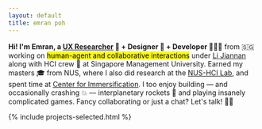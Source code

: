 ```yaml
---
layout: default
title: emran poh
---
```


<style>
@media (max-width: 768px) {
    .introduction .hello-text {
        display: none;
    }
    .introduction .mobile-hello-text {
        display: block;
        padding-left: 0.5rem;
    }
    .introduction .mobile-title {
        display: block;
        font-size: 1rem;
        font-weight: 600;
        margin-bottom: 0.5rem;
    }
    .projects-section {
        display: none;
    }
    .mobile-projects-section,
    .mobile-publications-section {
        display: block;
        width: 100%;
        /* margin-bottom: 1rem; */
    }
    .introduction {
        width: 100%;
        overflow: hidden;
        margin-bottom: 1rem;
    }
    .mobile-projects-section h2,
    .mobile-publications-section h2 {
        margin-bottom: 0.5rem;
    }
}

@media (min-width: 769px) {
    .mobile-projects-section,
    .mobile-publications-section {
        display: none;
    }
    .introduction .mobile-hello-text,
    .introduction .mobile-title {
        display: none;
    }
    .introduction {
        margin-top: 1rem;
    }
}
</style>

<section class="w-full">
    <div class="h-64 mb-4 introduction">
        <p class="hello-text"><b>Hi! I'm Emran, a <a href="{{ '/projects' | relative_url }}">UX Researcher</a> <span class="emoji">🧪</span> + Designer <span class="emoji">🎨</span> + Developer <span class="emoji">🧑🏻‍💻</span></b> from <span class="emoji">🇸🇬</span> working on <mark>human-agent and collaborative interactions</mark> under <a href="https://jchrisli.github.io/">Li Jiannan</a> along with HCI crew <span class="emoji">🥂</span> at Singapore Management University. Earned my masters <span class="emoji">🎓</span> from NUS, where I also did research at the <a href="https://synteraction.org/">NUS-HCI Lab</a>, and spent time at <a href="https://www.immersification.org/">Center for Immersification</a>. I too enjoy building — and occasionally crashing <span class="emoji">💥</span> — interplanetary rockets <span class="emoji">🚀</span> and playing insanely complicated games. Fancy collaborating or just a chat? Let's talk! <span class="emoji">👋🏻</span></p>
        <p class="mobile-title">emran poh</p>
        <p class="mobile-hello-text" style="font-size: 1rem; font-weight: 500;">
            ux researcher, designer, developer
        </p>
        <p class="mobile-hello-text" style="font-size: 1rem; font-weight: 500;">
            phd student at smu<sup style="cursor: pointer;" onclick="this.textContent = this.textContent === '*' ? 'SMU' : '*'">*</sup> under <a href="https://jchrisli.github.io/">Li Jiannan</a>
        </p>
        <p class="mobile-hello-text" style="font-size: 1rem; font-weight: 500;">
            previously at <a href="https://synteraction.org/">nus-hci lab</a> and <a href="https://www.immersification.org/">center for immersification</a>
        </p>
    </div>
</section>

<section class="projects-section">
    {% include projects-selected.html %}
</section>

<section class="mobile-projects-section">
    {% include projects-mobile.html %}
</section>

<section class="mobile-publications-section">
    {% include publications-mobile.html %}
</section> 